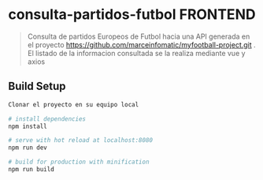 # consulta-partidos-futbol FRONTEND

> Consulta de partidos Europeos de Futbol hacia una API generada en el proyecto https://github.com/marceinfomatic/myfootball-project.git .
> El listado de la informacion consultada se la realiza mediante vue y axios

## Build Setup

``` bash
Clonar el proyecto en su equipo local

# install dependencies
npm install

# serve with hot reload at localhost:8080
npm run dev

# build for production with minification
npm run build
```

